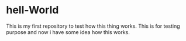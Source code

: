 # hell-World
This is my first repository to test how this thing works.
This is for testing purpose and now i have some idea how this works.
